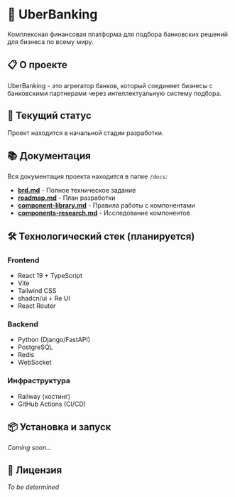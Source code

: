 # 🏦 UberBanking

Комплексная финансовая платформа для подбора банковских решений для бизнеса по всему миру.

## 📋 О проекте

UberBanking - это агрегатор банков, который соединяет бизнесы с банковскими партнерами через интеллектуальную систему подбора.

## 🚀 Текущий статус

Проект находится в начальной стадии разработки.

## 📚 Документация

Вся документация проекта находится в папке `/docs`:

- **[brd.md](/docs/brd.md)** - Полное техническое задание
- **[roadmap.md](/docs/roadmap.md)** - План разработки
- **[component-library.md](/docs/component-library.md)** - Правила работы с компонентами
- **[components-research.md](/docs/components-research.md)** - Исследование компонентов

## 🛠 Технологический стек (планируется)

### Frontend
- React 19 + TypeScript
- Vite
- Tailwind CSS
- shadcn/ui + Re UI
- React Router

### Backend
- Python (Django/FastAPI)
- PostgreSQL
- Redis
- WebSocket

### Инфраструктура
- Railway (хостинг)
- GitHub Actions (CI/CD)

## 📦 Установка и запуск

_Coming soon..._

## 📄 Лицензия

_To be determined_
